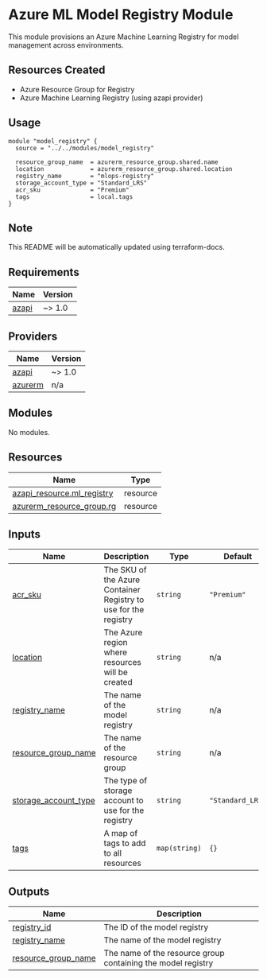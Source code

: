 # Azure ML Model Registry Module

This module provisions an Azure Machine Learning Registry for model management across environments.

## Resources Created

- Azure Resource Group for Registry
- Azure Machine Learning Registry (using azapi provider)

## Usage

```hcl
module "model_registry" {
  source = "../../modules/model_registry"

  resource_group_name  = azurerm_resource_group.shared.name
  location             = azurerm_resource_group.shared.location
  registry_name        = "mlops-registry"
  storage_account_type = "Standard_LRS"
  acr_sku              = "Premium"
  tags                 = local.tags
}
```

## Note

This README will be automatically updated using terraform-docs.

<!-- BEGINNING OF PRE-COMMIT-TERRAFORM DOCS HOOK -->
## Requirements

| Name | Version |
|------|---------|
| <a name="requirement_azapi"></a> [azapi](#requirement\_azapi) | ~> 1.0 |

## Providers

| Name | Version |
|------|---------|
| <a name="provider_azapi"></a> [azapi](#provider\_azapi) | ~> 1.0 |
| <a name="provider_azurerm"></a> [azurerm](#provider\_azurerm) | n/a |

## Modules

No modules.

## Resources

| Name | Type |
|------|------|
| [azapi_resource.ml_registry](https://registry.terraform.io/providers/azure/azapi/latest/docs/resources/resource) | resource |
| [azurerm_resource_group.rg](https://registry.terraform.io/providers/hashicorp/azurerm/latest/docs/resources/resource_group) | resource |

## Inputs

| Name | Description | Type | Default | Required |
|------|-------------|------|---------|:--------:|
| <a name="input_acr_sku"></a> [acr\_sku](#input\_acr\_sku) | The SKU of the Azure Container Registry to use for the registry | `string` | `"Premium"` | no |
| <a name="input_location"></a> [location](#input\_location) | The Azure region where resources will be created | `string` | n/a | yes |
| <a name="input_registry_name"></a> [registry\_name](#input\_registry\_name) | The name of the model registry | `string` | n/a | yes |
| <a name="input_resource_group_name"></a> [resource\_group\_name](#input\_resource\_group\_name) | The name of the resource group | `string` | n/a | yes |
| <a name="input_storage_account_type"></a> [storage\_account\_type](#input\_storage\_account\_type) | The type of storage account to use for the registry | `string` | `"Standard_LRS"` | no |
| <a name="input_tags"></a> [tags](#input\_tags) | A map of tags to add to all resources | `map(string)` | `{}` | no |

## Outputs

| Name | Description |
|------|-------------|
| <a name="output_registry_id"></a> [registry\_id](#output\_registry\_id) | The ID of the model registry |
| <a name="output_registry_name"></a> [registry\_name](#output\_registry\_name) | The name of the model registry |
| <a name="output_resource_group_name"></a> [resource\_group\_name](#output\_resource\_group\_name) | The name of the resource group containing the model registry |
<!-- END OF PRE-COMMIT-TERRAFORM DOCS HOOK -->
